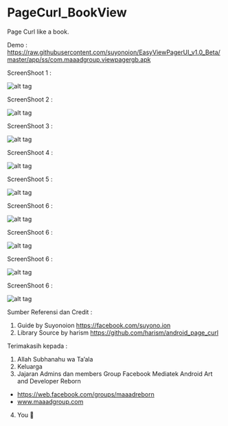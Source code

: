 # PageCurl_BookView
Page Curl like a book.

Demo : https://raw.githubusercontent.com/suyonoion/EasyViewPagerUI_v1.0_Beta/master/app/ss/com.maaadgroup.viewpagergb.apk

ScreenShoot 1 :

![alt tag](https://raw.githubusercontent.com/suyonoion/PageCurl_BookView/master/app/ss/Screenshot_2015-10-12-00-32-05.png)

ScreenShoot 2 :

![alt tag](https://raw.githubusercontent.com/suyonoion/PageCurl_BookView/master/app/ss/Screenshot_2015-10-12-00-32-22.png)

ScreenShoot 3 :

![alt tag](https://raw.githubusercontent.com/suyonoion/PageCurl_BookView/master/app/ss/Screenshot_2015-10-12-00-32-39.png)

ScreenShoot 4 :

![alt tag](https://raw.githubusercontent.com/suyonoion/PageCurl_BookView/master/app/ss/Screenshot_2015-10-12-00-32-47.png)

ScreenShoot 5 :

![alt tag](https://raw.githubusercontent.com/suyonoion/PageCurl_BookView/master/app/ss/Screenshot_2015-10-12-00-32-56.png)

ScreenShoot 6 :

![alt tag](https://raw.githubusercontent.com/suyonoion/PageCurl_BookView/master/app/ss/Screenshot_2015-10-12-00-33-03.png)

ScreenShoot 6 :

![alt tag](https://raw.githubusercontent.com/suyonoion/PageCurl_BookView/master/app/ss/Screenshot_2015-10-12-00-33-12.png)

ScreenShoot 6 :

![alt tag](https://raw.githubusercontent.com/suyonoion/PageCurl_BookView/master/app/ss/Screenshot_2015-10-12-00-33-27.png)

ScreenShoot 6 :

![alt tag](https://raw.githubusercontent.com/suyonoion/PageCurl_BookView/master/app/ss/Screenshot_2015-10-12-00-33-37.png)

Sumber Referensi dan Credit :

1.	Guide by Suyonoion
https://facebook.com/suyono.ion
2.	Library Source by harism
https://github.com/harism/android_page_curl

Terimakasih kepada :
1.	Allah Subhanahu wa Ta’ala
2.	Keluarga
3.	Jajaran Admins dan members Group Facebook Mediatek Android Art and Developer Reborn
-	https://web.facebook.com/groups/maaadreborn
-	www.maaadgroup.com

4.	You 



